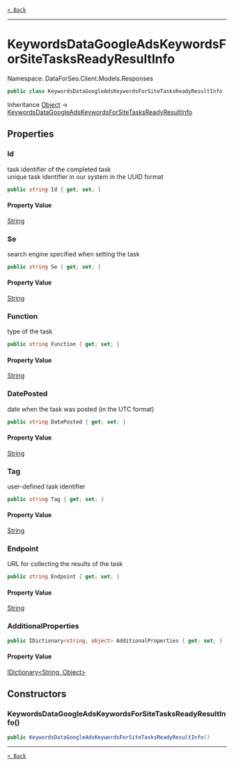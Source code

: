 [`< Back`](./)

---

# KeywordsDataGoogleAdsKeywordsForSiteTasksReadyResultInfo

Namespace: DataForSeo.Client.Models.Responses

```csharp
public class KeywordsDataGoogleAdsKeywordsForSiteTasksReadyResultInfo
```

Inheritance [Object](https://docs.microsoft.com/en-us/dotnet/api/system.object) → [KeywordsDataGoogleAdsKeywordsForSiteTasksReadyResultInfo](./dataforseo.client.models.responses.keywordsdatagoogleadskeywordsforsitetasksreadyresultinfo)

## Properties

### **Id**

task identifier of the completed task
 <br>unique task identifier in our system in the UUID format

```csharp
public string Id { get; set; }
```

#### Property Value

[String](https://docs.microsoft.com/en-us/dotnet/api/system.string)<br>

### **Se**

search engine specified when setting the task

```csharp
public string Se { get; set; }
```

#### Property Value

[String](https://docs.microsoft.com/en-us/dotnet/api/system.string)<br>

### **Function**

type of the task

```csharp
public string Function { get; set; }
```

#### Property Value

[String](https://docs.microsoft.com/en-us/dotnet/api/system.string)<br>

### **DatePosted**

date when the task was posted (in the UTC format)

```csharp
public string DatePosted { get; set; }
```

#### Property Value

[String](https://docs.microsoft.com/en-us/dotnet/api/system.string)<br>

### **Tag**

user-defined task identifier

```csharp
public string Tag { get; set; }
```

#### Property Value

[String](https://docs.microsoft.com/en-us/dotnet/api/system.string)<br>

### **Endpoint**

URL for collecting the results of the task

```csharp
public string Endpoint { get; set; }
```

#### Property Value

[String](https://docs.microsoft.com/en-us/dotnet/api/system.string)<br>

### **AdditionalProperties**

```csharp
public IDictionary<string, object> AdditionalProperties { get; set; }
```

#### Property Value

[IDictionary&lt;String, Object&gt;](https://docs.microsoft.com/en-us/dotnet/api/system.collections.generic.idictionary-2)<br>

## Constructors

### **KeywordsDataGoogleAdsKeywordsForSiteTasksReadyResultInfo()**

```csharp
public KeywordsDataGoogleAdsKeywordsForSiteTasksReadyResultInfo()
```

---

[`< Back`](./)
